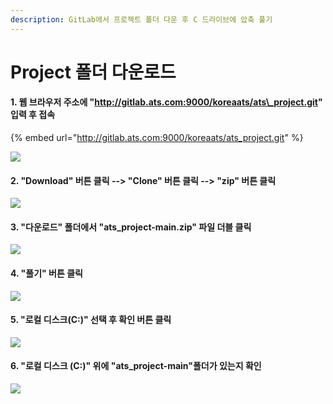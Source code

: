 ```yaml
---
description: GitLab에서 프로젝트 폴더 다운 후 C 드라이브에 압축 풀기
---
```


# Project 폴더 다운로드

#### 1. 웹 브라우저 주소에 "http://gitlab.ats.com:9000/koreaats/ats\_project.git" 입력 후 접속&#x20;

{% embed url="http://gitlab.ats.com:9000/koreaats/ats_project.git" %}

![](../.gitbook/assets/kats\_01.png)

#### 2. "Download" 버튼 클릭 --> "Clone" 버튼 클릭 --> "zip" 버튼 클릭 &#x20;

![](<../.gitbook/assets/vsp\_02 (1).png>)

#### 3. "다운로드" 폴더에서 "ats\_project-main.zip" 파일 더블 클릭&#x20;

![](<../.gitbook/assets/vsp\_03 (1).png>)

#### 4. "풀기" 버튼 클릭&#x20;

![](<../.gitbook/assets/vsp\_04 (1).png>)

#### 5. "로컬 디스크(C:)" 선택 후 확인 버튼 클릭&#x20;

![](<../.gitbook/assets/vsp\_05 (1).png>)

#### 6. "로컬 디스크 (C:)" 위에 "ats\_project-main"폴더가 있는지 확인&#x20;

![](<../.gitbook/assets/vsp\_06 (1).png>)
